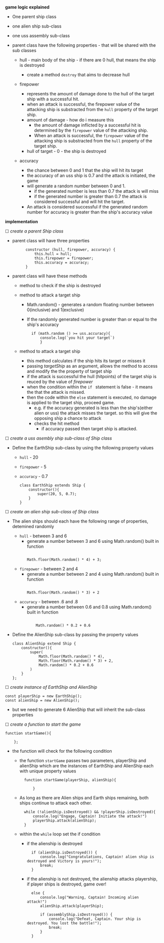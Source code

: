 **game logic explained**

- One parent ship class
- one alien ship sub-class
- one uss assembly sub-class
- parent class have the following properties - that will be shared with the sub classes
    
    - hull - main body of the ship - if there are 0 hull, that means the ship is destroyed
        * create a method `destroy` that aims to decrease hull

    - firepower
        * represents the amount of damage done to the hull
        of the target ship with a successful hit.
        * when an attack is successful, the firepower value of the attacking ship is
        substracted from the `hull` property of the target ship.
        * amount of damage - how do i measure this
            * the amount of damage inflicted by a successful hit is determined
            by the `firepower` value of the attacking ship.
            * When an attack is successful, the `firepower` value of the attacking ship
            is substracted from the `hull` property of the target ship.
        * hull of target - 0 - the ship is destroyed
        
    - accuracy

        * the chance between 0 and 1 that the ship will hit its target
        * the accuracy of an uss ship is 0.7 and the attack is initiated, the game
        * will generate a random number between 0 and 1. 
            * if the generated number is less than  0.7 the attack is will miss
            * if the generated number is greater than 0.7 the attack is considered 
             successful and will hit the target.
        * An attack is considered successful if the generated random number for 
        accuracy is greater than the ship's accuracy value
        

**implementation**

&#9744;  *create a parent Ship class*

* parent class will have three properties 

            constructor (hull, firepower, accuracy) {
                this.hull = hull;
                this.firepower = firepower;
                this.accuracy = accuracy;
            }

* parent class will have these methods
    * method to check if the ship is destroyed

    * method to attack a target ship 
        - Math.random() - generates a random floating number between 0(inclusive) and 1(exclusive)
        - If the randomly generated number is greater than or equal to the ship's accuracy
                
                if (math.random () >= uss.accuracy){
                    console.log(`you hit your target`)
                    }

    * method to attack a target ship
        - this method calculates if the ship hits its target or misses it 
        - passing *targetShip* as an argument, allows the method to access and modify the the property of target ship
        - if the attack is successful the hull (hitpoints) of the target ship is reuced by the value of *firepower*
        - when the condition within the `if ` statement is false - it means the that the attack is missed.
        - then the code within the `else` statement is executed, no damage is applied to the target ship, proceed game.
            - e.g. if the accuracy generated is less than the ship's(either alien or uss)
                the attack misses the target. so this will give the opposing ship a chance to attack
            - checks the hit method  
                - if accuracy passed then target ship is attacked.

&#9744;  *create a uss asembly ship sub-class of Ship class*

* Define the EarthShip sub-class by using the following property values
 
  * `hull` - 20
  * `firepower` - 5
  * `accuracy` - 0.7

        class EarthShip extends Ship {
            constructor(){
                super(20, 5, 0.7);
            }
        }

&#9744;  *create an alien ship sub-class of Ship class*
* The alien ships should each have the following range of properties, detemined randomly

    * `hull` - between 3 and 6
        - generate a number between 3 and 6 using Math.random() built in function
            ```

            Math.floor(Math.random() * 4) + 3;
            
    * `firepower` - between 2 and 4
        - generate a number between 2 and 4 using Math.random() built in function
            ```

            Math.floor(Math.random() * 3) + 2

    * `accuracy` - between .6 and .8
        - generate a number between 0.6 and 0.8 using Math.random() built in function
            ```

                Math.random() * 0.2 + 0.6

* Define the AlienShip sub-class by passing the property values
    ```
    class AlienShip extend Ship {
        constructor(){
            super(
                Math.floor(Math.random() * 4),
                Math.floor(Math.random() * 3) + 2,
                Math.random() * 0.2 + 0.6
            )
        }
    };

&#9744;  *create instance of EarthShip and AlienShip*
    
    const playerShip = new EarthShip();
    const alienShip = new AlienShip();

* but we need to generate 6 AlienShip that will inherit the sub-class properties

&#9744;  *create a function to start the game*

    function startGame(){

        };

- the function will check for the following condition

    - the function `startGame` passes two parameters, playerShip and alienShip which are the instances of EarthShip and AlienShip
    each with unique property values
    
            function startGame(playerShip, alienShip){

                }

    - As long as there are Alien ships and Earth ships remaining, both ships continue
    to attack each other.

            while (!alienShip.isDestroyed() && !playerShip.isDestroyed){
                console.log("Engage, Captain! Initiate the attack!")
                playerShip.attack(alienShip);
            }

    - within the `while` loop set the if condition
        
        - if the alienship is destroyed 

                if (alienShip.isDestroyed()) {
                    console.log("Congratulations, Captain! alien ship is destroyed and Victory is yours!");
                    break;
                }

        - if the alienship is not destroyed, the alienship attacks playership, if player ships is destroyed, game over!

                else {
                    console.log("Warning, Captain! Incoming alien attack!")
                    alienShip.attack(playerShip);

                    if (assemblyShip.isDestroyed()) {
                        console.log("Defeat, Captain. Your ship is destroyed. You lost the battle!");
                        break;
                    }
                }


